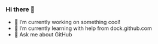 ### Hi there 👋

- 🔭 I’m currently working on something cool!
- 🌱 I’m currently learning with help from dock.github.com
- 💬 Ask me about GitHub
